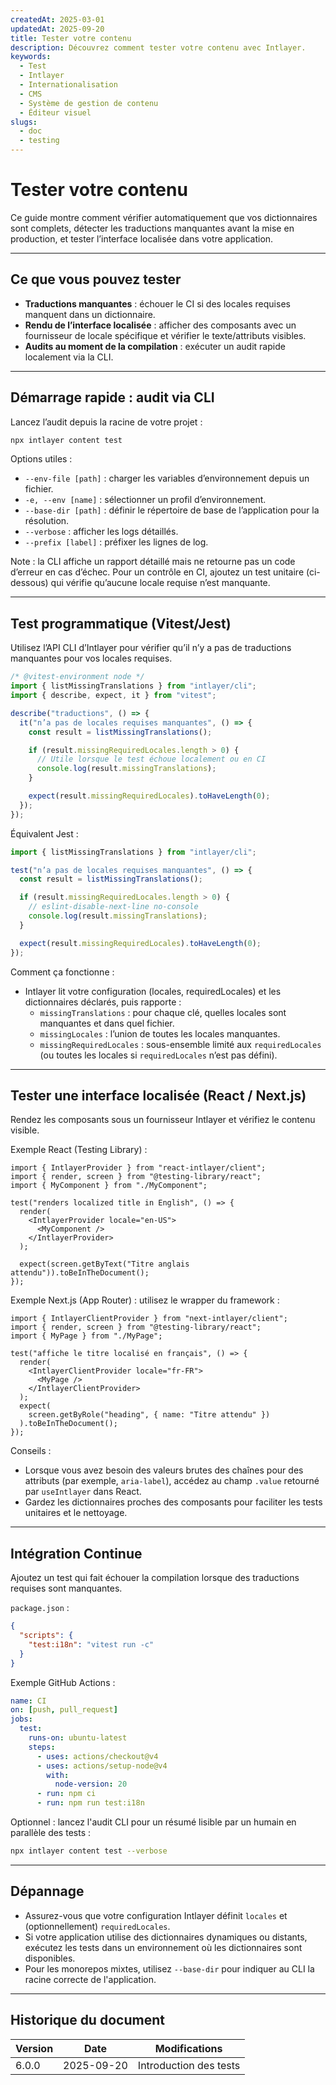 ```yaml
---
createdAt: 2025-03-01
updatedAt: 2025-09-20
title: Tester votre contenu
description: Découvrez comment tester votre contenu avec Intlayer.
keywords:
  - Test
  - Intlayer
  - Internationalisation
  - CMS
  - Système de gestion de contenu
  - Éditeur visuel
slugs:
  - doc
  - testing
---
```


# Tester votre contenu

Ce guide montre comment vérifier automatiquement que vos dictionnaires sont complets, détecter les traductions manquantes avant la mise en production, et tester l’interface localisée dans votre application.

---

## Ce que vous pouvez tester

- **Traductions manquantes** : échouer le CI si des locales requises manquent dans un dictionnaire.
- **Rendu de l’interface localisée** : afficher des composants avec un fournisseur de locale spécifique et vérifier le texte/attributs visibles.
- **Audits au moment de la compilation** : exécuter un audit rapide localement via la CLI.

---

## Démarrage rapide : audit via CLI

Lancez l’audit depuis la racine de votre projet :

```bash
npx intlayer content test
```

Options utiles :

- `--env-file [path]` : charger les variables d’environnement depuis un fichier.
- `-e, --env [name]` : sélectionner un profil d’environnement.
- `--base-dir [path]` : définir le répertoire de base de l’application pour la résolution.
- `--verbose` : afficher les logs détaillés.
- `--prefix [label]` : préfixer les lignes de log.

Note : la CLI affiche un rapport détaillé mais ne retourne pas un code d’erreur en cas d’échec. Pour un contrôle en CI, ajoutez un test unitaire (ci-dessous) qui vérifie qu’aucune locale requise n’est manquante.

---

## Test programmatique (Vitest/Jest)

Utilisez l’API CLI d’Intlayer pour vérifier qu’il n’y a pas de traductions manquantes pour vos locales requises.

```ts
/* @vitest-environment node */
import { listMissingTranslations } from "intlayer/cli";
import { describe, expect, it } from "vitest";

describe("traductions", () => {
  it("n’a pas de locales requises manquantes", () => {
    const result = listMissingTranslations();

    if (result.missingRequiredLocales.length > 0) {
      // Utile lorsque le test échoue localement ou en CI
      console.log(result.missingTranslations);
    }

    expect(result.missingRequiredLocales).toHaveLength(0);
  });
});
```

Équivalent Jest :

```ts
import { listMissingTranslations } from "intlayer/cli";

test("n’a pas de locales requises manquantes", () => {
  const result = listMissingTranslations();

  if (result.missingRequiredLocales.length > 0) {
    // eslint-disable-next-line no-console
    console.log(result.missingTranslations);
  }

  expect(result.missingRequiredLocales).toHaveLength(0);
});
```

Comment ça fonctionne :

- Intlayer lit votre configuration (locales, requiredLocales) et les dictionnaires déclarés, puis rapporte :
  - `missingTranslations` : pour chaque clé, quelles locales sont manquantes et dans quel fichier.
  - `missingLocales` : l’union de toutes les locales manquantes.
  - `missingRequiredLocales` : sous-ensemble limité aux `requiredLocales` (ou toutes les locales si `requiredLocales` n’est pas défini).

---

## Tester une interface localisée (React / Next.js)

Rendez les composants sous un fournisseur Intlayer et vérifiez le contenu visible.

Exemple React (Testing Library) :

```tsx
import { IntlayerProvider } from "react-intlayer/client";
import { render, screen } from "@testing-library/react";
import { MyComponent } from "./MyComponent";

test("renders localized title in English", () => {
  render(
    <IntlayerProvider locale="en-US">
      <MyComponent />
    </IntlayerProvider>
  );

  expect(screen.getByText("Titre anglais attendu")).toBeInTheDocument();
});
```

Exemple Next.js (App Router) : utilisez le wrapper du framework :

```tsx
import { IntlayerClientProvider } from "next-intlayer/client";
import { render, screen } from "@testing-library/react";
import { MyPage } from "./MyPage";

test("affiche le titre localisé en français", () => {
  render(
    <IntlayerClientProvider locale="fr-FR">
      <MyPage />
    </IntlayerClientProvider>
  );
  expect(
    screen.getByRole("heading", { name: "Titre attendu" })
  ).toBeInTheDocument();
});
```

Conseils :

- Lorsque vous avez besoin des valeurs brutes des chaînes pour des attributs (par exemple, `aria-label`), accédez au champ `.value` retourné par `useIntlayer` dans React.
- Gardez les dictionnaires proches des composants pour faciliter les tests unitaires et le nettoyage.

---

## Intégration Continue

Ajoutez un test qui fait échouer la compilation lorsque des traductions requises sont manquantes.

`package.json` :

```json
{
  "scripts": {
    "test:i18n": "vitest run -c"
  }
}
```

Exemple GitHub Actions :

```yaml
name: CI
on: [push, pull_request]
jobs:
  test:
    runs-on: ubuntu-latest
    steps:
      - uses: actions/checkout@v4
      - uses: actions/setup-node@v4
        with:
          node-version: 20
      - run: npm ci
      - run: npm run test:i18n
```

Optionnel : lancez l'audit CLI pour un résumé lisible par un humain en parallèle des tests :

```bash
npx intlayer content test --verbose
```

---

## Dépannage

- Assurez-vous que votre configuration Intlayer définit `locales` et (optionnellement) `requiredLocales`.
- Si votre application utilise des dictionnaires dynamiques ou distants, exécutez les tests dans un environnement où les dictionnaires sont disponibles.
- Pour les monorepos mixtes, utilisez `--base-dir` pour indiquer au CLI la racine correcte de l'application.

---

## Historique du document

| Version | Date       | Modifications          |
| ------- | ---------- | ---------------------- |
| 6.0.0   | 2025-09-20 | Introduction des tests |
